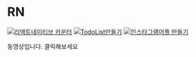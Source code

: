 # RN

[![리액트네이티브 카운터](http://img.youtube.com/vi/wQ0L7w54RTYs/0.jpg)](https://youtu.be/wQ0L7w54RTYs) 
[![TodoList만들기](http://img.youtube.com/vi/zFlTWhzbfnI/0.jpg)](https://youtu.be/zFlTWhzbfnI) 
[![인스타그램어플 만들기](http://img.youtube.com/vi/Yba388ThFXY/0.jpg)](https://youtu.be/Yba388ThFXY) 

동영상입니다. 클릭해보세요
